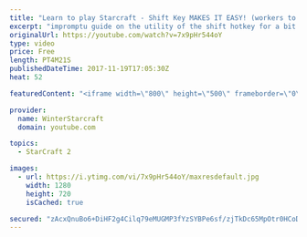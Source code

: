```yaml
---
title: "Learn to play Starcraft - Shift Key MAKES IT EASY! (workers to gas, waypoints, ctrl grps, moving)"
excerpt: "impromptu guide on the utility of the shift hotkey for a bit of everything"
originalUrl: https://youtube.com/watch?v=7x9pHr544oY
type: video
price: Free
length: PT4M21S
publishedDateTime: 2017-11-19T17:05:30Z
heat: 52

featuredContent: "<iframe width=\"800\" height=\"500\" frameborder=\"0\" src=\"https://www.youtube.com/embed/7x9pHr544oY\" allow=\"accelerometer; autoplay; encrypted-media; gyroscope; picture-in-picture\" allowfullscreen></iframe>"

provider:
  name: WinterStarcraft
  domain: youtube.com

topics:
  - StarCraft 2

images:
  - url: https://i.ytimg.com/vi/7x9pHr544oY/maxresdefault.jpg
    width: 1280
    height: 720
    isCached: true

secured: "zAcxQnuBo6+DiHF2g4Cilq79eMUGMP3fYzSYBPe6sf/zjTkDc65MpOtr0HCoDHS5CoxGXV+biXubaOPcxPPVBFjr53xFkXsi+yk7xlBYB8lYi7oB2cFZ7wozLSHV6p1tP9SR+IY67w1xA1kdBVtQC9it9aWCrvQ4EeaL6UXNwJsFUrbbaAilrBzFMd2REZoOGmIV6vaBVNg48EWwXnGVFs0XpYrRj/LdsEP12OJRkjT/7PaevHycizoLZwuTB7kPRJ0/MmkB2ESfXoC8M1s+TQU+kN1f5JGMVG4T7PQ1tp3vgUkftDTduKeLAfFcG8InUbFWj1Cm+9foy/xruymK5GlGl5hhIHU9e+ZR2y8AvLwB1M8PcKOLSGVi2NtzPIQqshf2ypdaNicIds0oAhzPLr0eVnQ7BBXZGdirTL33JTE=;NDXKUtvdwTo28DAc5BR+8A=="
---
```



